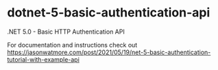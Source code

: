 # dotnet-5-basic-authentication-api

.NET 5.0 - Basic HTTP Authentication API

For documentation and instructions check out https://jasonwatmore.com/post/2021/05/19/net-5-basic-authentication-tutorial-with-example-api